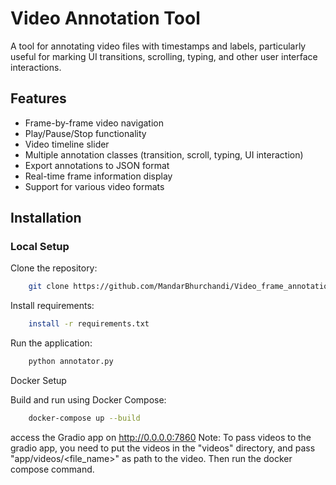 # Video Annotation Tool

A tool for annotating video files with timestamps and labels, particularly useful for marking UI transitions, scrolling, typing, and other user interface interactions.

## Features

- Frame-by-frame video navigation
- Play/Pause/Stop functionality
- Video timeline slider
- Multiple annotation classes (transition, scroll, typing, UI interaction)
- Export annotations to JSON format
- Real-time frame information display
- Support for various video formats

## Installation

### Local Setup

Clone the repository:

```bash
    git clone https://github.com/MandarBhurchandi/Video_frame_annotation.git
```
Install requirements:

```bash
    install -r requirements.txt
```

Run the application:

```bash
    python annotator.py
```
Docker Setup

Build and run using Docker Compose:

```bash 
    docker-compose up --build
```

access the Gradio app on http://0.0.0.0:7860
Note: To pass videos to the gradio app, you need to put the videos in the "videos" directory, and pass "app/videos/<file_name>" as path to the video. Then run the docker compose command. 